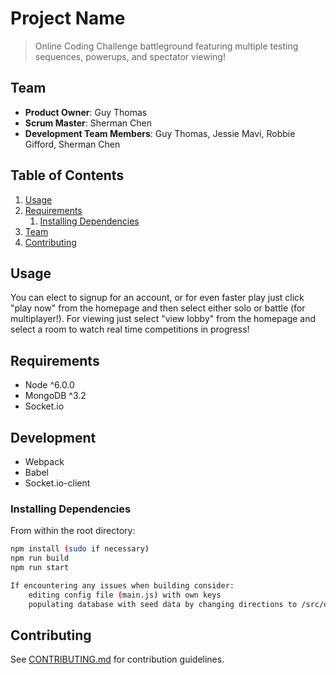 # Project Name

> Online Coding Challenge battleground featuring multiple testing sequences, powerups, and spectator viewing!

## Team

  - __Product Owner__: Guy Thomas
  - __Scrum Master__: Sherman Chen
  - __Development Team Members__: Guy Thomas, Jessie Mavi, Robbie Gifford, Sherman Chen

## Table of Contents

1. [Usage](#Usage)
1. [Requirements](#requirements)
    1. [Installing Dependencies](#installing-dependencies)
1. [Team](#team)
1. [Contributing](#contributing)

## Usage

You can elect to signup for an account, or for even faster play just click "play now" from the homepage and then select either solo or battle (for multiplayer!). For viewing just select "view lobby" from the homepage and select a room to watch real time competitions in progress!

## Requirements

- Node ^6.0.0
- MongoDB ^3.2
- Socket.io

## Development

- Webpack
- Babel
- Socket.io-client

### Installing Dependencies

From within the root directory:

```sh
npm install (sudo if necessary)
npm run build
npm run start

If encountering any issues when building consider:
	editing config file (main.js) with own keys
	populating database with seed data by changing directions to /src/db and running node mock.js
```

## Contributing

See [CONTRIBUTING.md](CONTRIBUTING.md) for contribution guidelines.
